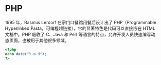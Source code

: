 # PHP

1995 年，Rasmus Lerdorf 在家门口餐馆用餐后设计出了 PHP（Programmable Hyperlinked Pasta，可编程超链接），它的显著特色是代码可以直接嵌在 HTML 文档中。PHP 吸收了 C、Java 和 Perl 等语言的特点，允许开发人员快速编写动态页面，也被用于其他很多领域。

```php
<?php
echo date("Y-m-d");
?>
```
